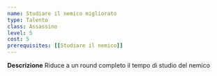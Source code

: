 ```yaml
---
name: Studiare il nemico migliorato
type: Talento
class: Assassino
level: 5
cost: 5
prerequisites: [[Studiare il nemico]]
---
```


**Descrizione**
Riduce a un round completo il tempo di studio del nemico